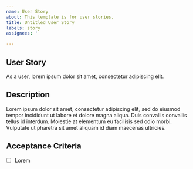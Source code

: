 ```yaml
---
name: User Story
about: This template is for user stories.
title: Untitled User Story
labels: story
assignees: ''

---
```


## User Story
As a user, lorem ipsum dolor sit amet, consectetur adipiscing elit.

## Description
Lorem ipsum dolor sit amet, consectetur adipiscing elit, sed do eiusmod tempor incididunt ut labore et dolore magna aliqua. Duis convallis convallis tellus id interdum. Molestie at elementum eu facilisis sed odio morbi. Vulputate ut pharetra sit amet aliquam id diam maecenas ultricies.

## Acceptance Criteria
- [ ] Lorem
